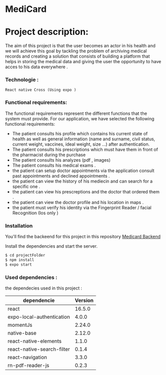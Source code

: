 # MediCard

# Project description:
The aim of this project is that the user becomes an actor in his health 
and we will achieve this goal by tackling the problem of archiving medical records and creating a solution 
that consists of building a platform that helps in storing the medical data and giving the user 
the opportunity to have acces to his data everywhere . 
### Technologie : 
    React native Cross (Using expo )

### Functional requirements:
The functional requirements represent the different functions that the system must provide.
 For our application, we have selected the following functional requirements:

- The patient consults his profile which contains his current state of health as well as general information (name and surname, civil status, current weight, vaccines, ideal weight, size ...) after authentication.
- The patient consults his prescriptions which must have them in front of the pharmacist during the purchase 
- The patient consults his analyzes (pdf , images)
- The patient consults his medical exams .
- the patient can setup doctor appointments via the application consult past appointments and declined appointments .
- the patient can view the history of his mediecin and can search for a specific one .
- the patient can view his prescreptions and the doctor that ordered them .
- the patient can view the doctor profile and his location in maps .
- the patient must verify his identity via the  Fingerprint Reader / facial Recognition (Ios only )

### Installation 

You'll find the backeend for this project in this repository  [Medicard Backend ](https://github.com/AlaeddineJendoubi/NodeJs-Express---MediCardApi) 

Install the dependencies and start the server.

```sh
$ cd projectFolder
$ npm install 
$ expo start
```
### Used dependencies : 
the dependecies used in this project : 

| dependencie | Version |
| ------ | ------ |
| react | 16.5.0 |
| expo-local-authentication | 4.0.0 |
| momentJs | 2.24.0|
| native-base | 2.12.0|
| react-native-elements | 1.1.0 |
| react-native-search-filter | 0.1.4 |
| react-navigation | 3.3.0 |
| rn-pdf-reader-js | 0.2.3 |



